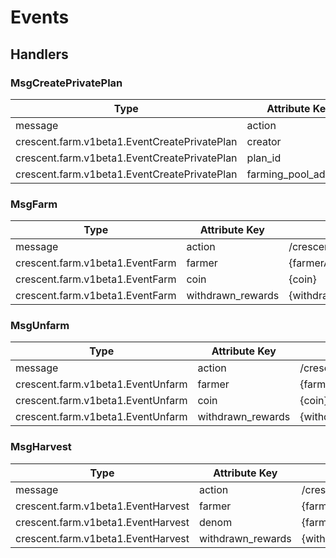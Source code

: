 <!-- order: 5 -->

# Events

## Handlers

### MsgCreatePrivatePlan

| Type                                         | Attribute Key        | Attribute Value                              |
|----------------------------------------------|----------------------|----------------------------------------------|
| message                                      | action               | /crescent.farm.v1beta1.Msg/CreatePrivatePlan |
| crescent.farm.v1beta1.EventCreatePrivatePlan | creator              | {planCreatorAddress}                         |
| crescent.farm.v1beta1.EventCreatePrivatePlan | plan_id              | {planId}                                     |
| crescent.farm.v1beta1.EventCreatePrivatePlan | farming_pool_address | {farmingPoolAddress}                         |

### MsgFarm

| Type                            | Attribute Key     | Attribute Value                 |
|---------------------------------|-------------------|---------------------------------|
| message                         | action            | /crescent.farm.v1beta1.Msg/Farm |
| crescent.farm.v1beta1.EventFarm | farmer            | {farmerAddress}                 |
| crescent.farm.v1beta1.EventFarm | coin              | {coin}                          |
| crescent.farm.v1beta1.EventFarm | withdrawn_rewards | {withdrawnRewards}              |

### MsgUnfarm

| Type                              | Attribute Key     | Attribute Value                   |
|-----------------------------------|-------------------|-----------------------------------|
| message                           | action            | /crescent.farm.v1beta1.Msg/Unfarm |
| crescent.farm.v1beta1.EventUnfarm | farmer            | {farmerAddress}                   |
| crescent.farm.v1beta1.EventUnfarm | coin              | {coin}                            |
| crescent.farm.v1beta1.EventUnfarm | withdrawn_rewards | {withdrawnRewards}                |

### MsgHarvest

| Type                               | Attribute Key     | Attribute Value                    |
|------------------------------------|-------------------|------------------------------------|
| message                            | action            | /crescent.farm.v1beta1.Msg/Harvest |
| crescent.farm.v1beta1.EventHarvest | farmer            | {farmerAddress}                    |
| crescent.farm.v1beta1.EventHarvest | denom             | {farmingAssetDenom}                |
| crescent.farm.v1beta1.EventHarvest | withdrawn_rewards | {withdrawnRewards}                 |
